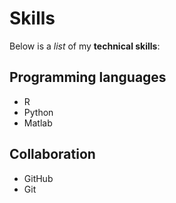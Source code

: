 # Skills

Below is a _list_ of my **technical skills**:

## Programming languages
- R
- Python
- Matlab

## Collaboration
- GitHub
- Git
